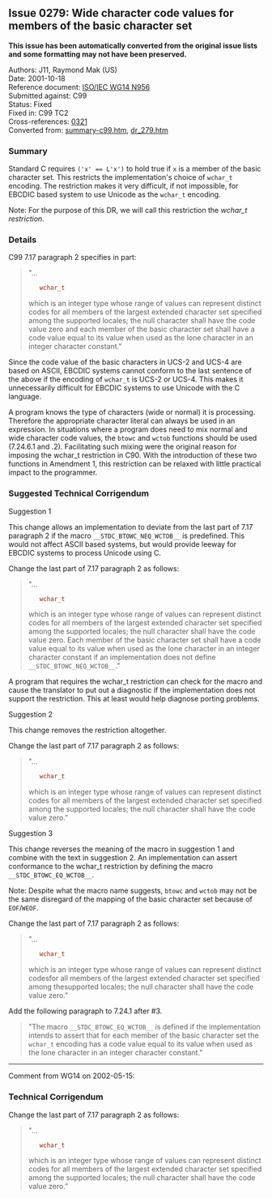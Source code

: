 ## Issue 0279: Wide character code values for members of the basic character set

**This issue has been automatically converted from the original issue lists and some formatting may not have been preserved.**

Authors: J11, Raymond Mak (US)  
Date: 2001-10-18  
Reference document: [ISO/IEC WG14 N956](https://www.open-std.org/jtc1/sc22/wg14/www/docs/n956.htm)  
Submitted against: C99  
Status: Fixed  
Fixed in: C99 TC2  
Cross-references: [0321](issue0321.md)  
Converted from: [summary-c99.htm](https://www.open-std.org/jtc1/sc22/wg14/www/docs/summary-c99.htm), [dr_279.htm](https://www.open-std.org/jtc1/sc22/wg14/www/docs/dr_279.htm)

### Summary

Standard C requires `('x' == L'x')` to hold true if `x` is a member of the basic
character set. This restricts the implementation's choice of `wchar_t` encoding.
The restriction makes it very difficult, if not impossible, for EBCDIC based
system to use Unicode as the `wchar_t` encoding.

Note: For the purpose of this DR, we will call this restriction the *wchar\_t
restriction*.

### Details

C99 7.17 paragraph 2 specifies in part:

> "...
>
> ```c
>    wchar_t
> ```
>
> which is an integer type whose range of values can represent distinct codes for
> all members of the largest extended character set specified among the supported
> locales; the null character shall have the code value zero and each member of
> the basic character set shall have a code value equal to its value when used as
> the lone character in an integer character constant."

Since the code value of the basic characters in UCS-2 and UCS-4 are based on
ASCII, EBCDIC systems cannot conform to the last sentence of the above if the
encoding of `wchar_t` is UCS-2 or UCS-4. This makes it unnecessarily difficult
for EBCDIC systems to use Unicode with the C language.

A program knows the type of characters (wide or normal) it is processing.
Therefore the appropriate character literal can always be used in an expression.
In situations where a program does need to mix normal and wide character code
values, the `btowc` and `wctob` functions should be used (7.24.6.1 and .2).
Facilitating such mixing were the original reason for imposing the wchar\_t
restriction in C90. With the introduction of these two functions in Amendment 1,
this restriction can be relaxed with little practical impact to the programmer.

### Suggested Technical Corrigendum

Suggestion 1

This change allows an implementation to deviate from the last part of 7.17
paragraph 2 if the macro `__STDC_BTOWC_NEQ_WCTOB__` is predefined. This would
not affect ASCII based systems, but would provide leeway for EBCDIC systems to
process Unicode using C.

Change the last part of 7.17 paragraph 2 as follows:

> "...
>
> ```c
>    wchar_t
> ```
>
> which is an integer type whose range of values can represent distinct codes for
> all members of the largest extended character set specified among the supported
> locales; the null character shall have the code value zero. Each member of the
> basic character set shall have a code value equal to its value when used as the
> lone character in an integer character constant if an implementation does not
> define `__STDC_BTOWC_NEQ_WCTOB__`."

A program that requires the wchar\_t restriction can check for the macro and
cause the translator to put out a diagnostic if the implementation does not
support the restriction. This at least would help diagnose porting problems.

Suggestion 2

This change removes the restriction altogether.

Change the last part of 7.17 paragraph 2 as follows:

> "...
>
> ```c
>    wchar_t
> ```
>
> which is an integer type whose range of values can represent distinct codes for
> all members of the largest extended character set specified among the supported
> locales; the null character shall have the code value zero."

Suggestion 3

This change reverses the meaning of the macro in suggestion 1 and combine with
the text in suggestion 2\. An implementation can assert conformance to the
wchar\_t restriction by defining the macro `__STDC_BTOWC_EQ_WCTOB__`.

Note: Despite what the macro name suggests, `btowc` and `wctob` may not be the
same disregard of the mapping of the basic character set because of
`EOF`/`WEOF`.

Change the last part of 7.17 paragraph 2 as follows:

> "...
>
> ```c
>    wchar_t
> ```
>
> which is an integer type whose range of values can represent distinct codesfor
> all members of the largest extended character set specified among thesupported
> locales; the null character shall have the code value zero."

Add the following paragraph to 7.24.1 after #3.

> "The macro `__STDC_BTOWC_EQ_WCTOB__` is defined if the implementation intends to
> assert that for each member of the basic character set the `wchar_t` encoding
> has a code value equal to its value when used as the lone character in an
> integer character constant."

---

Comment from WG14 on 2002-05-15:

### Technical Corrigendum

Change the last part of 7.17 paragraph 2 as follows:

> "...
>
> ```c
>    wchar_t
> ```
>
> which is an integer type whose range of values can represent distinct codes for
> all members of the largest extended character set specified among the supported
> locales; the null character shall have the code value zero."
